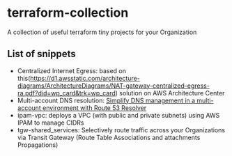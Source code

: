 # terraform-collection
A collection of useful terraform tiny projects for your Organization

## List of snippets
* Centralized Internet Egress: based on this(https://d1.awsstatic.com/architecture-diagrams/ArchitectureDiagrams/NAT-gateway-centralized-egress-ra.pdf?did=wp_card&trk=wp_card) solution on AWS Architecture Center
* Multi-account DNS resolution: [Simplify DNS management in a multi-account environment with Route 53 Resolver](https://aws.amazon.com/blogs/security/simplify-dns-management-in-a-multiaccount-environment-with-route-53-resolver/)
* ipam-vpc: deploys a VPC (with public and private subnets) using AWS IPAM to manage CIDRs
* tgw-shared_services: Selectively route traffic across your Organizations via Transit Gateway (Route Table Associations and attachments Propagations)
